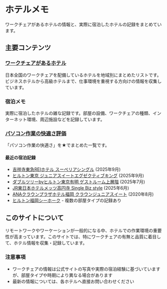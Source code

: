 # ホテルメモ

ワークチェアがあるホテルの情報と、実際に宿泊したホテルの記録をまとめています。

## 主要コンテンツ

### [ワークチェアがあるホテル](ワークチェアがあるホテル/index.md)
日本全国のワークチェアを配備しているホテルを地域別にまとめたリストです。ビジネスホテルから高級ホテルまで、仕事環境を重視する方向けの情報を収集しています。

### 宿泊メモ
実際に宿泊したホテルの雑な記録です。部屋の設備、ワークチェアの種類、インターネット環境、周辺施設などを記録しています。

### [パソコン作業の快適さ評価](パソコン作業の快適さ評価.md)
「パソコン作業の快適さ」を★でまとめた一覧です。

#### 最近の宿泊記録
- [吉祥寺東急REIホテル スーペリアシングル](宿泊メモ/東急ホテルズ/吉祥寺東急REIホテル/スーペリアシングル.md) (2025年9月)
- [ヒルトン東京 ジュニアスイートエグゼクティブキング](宿泊メモ/ヒルトン/ヒルトン東京/ジュニアスイートエグゼクティブキング.md) (2025年9月)
- [ダブルツリーbyヒルトン東京有明 ゲストルーム上層階](宿泊メモ/ヒルトン/ダブルツリーbyヒルトン東京有明/ゲストルーム上層階.md) (2025年7月)
- [JR東日本ホテルメッツ高円寺 Single Biz style](宿泊メモ/JR東日本ホテルメッツ/高円寺/Single_Biz_style.md) (2025年6月)
- [ANAクラウンプラザホテル福岡 クラウンジュニアスイート](宿泊メモ/IHG/ANAクラウンプラザホテル福岡/クラウンジュニアスイート.md) (2020年8月)
- [ヒルトン福岡シーホーク](宿泊メモ/ヒルトン/ヒルトン福岡シーホーク/) - 複数の部屋タイプの記録あり

## このサイトについて

リモートワークやワーケーションが一般的になる中、ホテルでの作業環境の重要性が高まっています。このサイトでは、特にワークチェアの有無と品質に着目して、ホテル情報を収集・記録しています。

### 注意事項
- ワークチェアの情報は公式サイトの写真や実際の宿泊経験に基づいていますが、部屋タイプや時期により異なる場合があります
- 最新の情報については、各ホテルへ直接お問い合わせください
